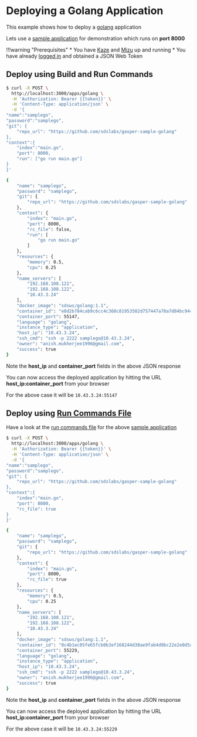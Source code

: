 # Deploying a Golang Application

This example shows how to deploy a [golang](https://golang.org/) application

Lets use a [sample application](https://github.com/sdslabs/gasper-sample-golang) for demonstration which runs on **port 8000** 

!!!warning "Prerequisites"
    * You have [Kaze](/configurations/kaze/) and [Mizu](/configurations/mizu/) up and running
    * You have already [logged in](/examples/login/) and obtained a JSON Web Token


## Deploy using Build and Run Commands

```bash
$ curl -X POST \
  http://localhost:3000/apps/golang \
  -H 'Authorization: Bearer {{token}}' \
  -H 'Content-Type: application/json' \
  -d '{
"name":"samplego",
"password":"samplego",
"git": {
	"repo_url": "https://github.com/sdslabs/gasper-sample-golang"
},
"context":{
    "index":"main.go",
    "port": 8000,
    "run": ["go run main.go"]
}
}'

{
    "name": "samplego",
    "password": "samplego",
    "git": {
        "repo_url": "https://github.com/sdslabs/gasper-sample-golang"
    },
    "context": {
        "index": "main.go",
        "port": 8000,
        "rc_file": false,
        "run": [
            "go run main.go"
        ]
    },
    "resources": {
        "memory": 0.5,
        "cpu": 0.25
    },
    "name_servers": [
        "192.168.108.121",
        "192.168.108.122",
        "10.43.3.24"
    ],
    "docker_image": "sdsws/golang:1.1",
    "container_id": "e0d2b784cab9c6cc4c360c81953502d757447a70a7d84bc944cc05819d2ee818",
    "container_port": 55147,
    "language": "golang",
    "instance_type": "application",
    "host_ip": "10.43.3.24",
    "ssh_cmd": "ssh -p 2222 samplego@10.43.3.24",
    "owner": "anish.mukherjee1996@gmail.com",
    "success": true
}
```

Note the **host_ip** and **container_port** fields in the above JSON response

You can now access the deployed application by hitting the URL **host_ip:container_port** from your browser

For the above case it will be `10.43.3.24:55147` 

## Deploy using [Run Commands File](/configurations/global/#run-commands-file)

Have a look at the [run commands file](https://github.com/sdslabs/gasper-sample-golang/blob/master/Gasperfile.txt) for the above [sample application](https://github.com/sdslabs/gasper-sample-golang)

```bash
$ curl -X POST \
  http://localhost:3000/apps/golang \
  -H 'Authorization: Bearer {{token}}' \
  -H 'Content-Type: application/json' \
  -d '{
"name":"samplego",
"password":"samplego",
"git": {
	"repo_url": "https://github.com/sdslabs/gasper-sample-golang"
},
"context":{
    "index":"main.go",
    "port": 8000,
    "rc_file": true
}
}'

{
    "name": "samplego",
    "password": "samplego",
    "git": {
        "repo_url": "https://github.com/sdslabs/gasper-sample-golang"
    },
    "context": {
        "index": "main.go",
        "port": 8000,
        "rc_file": true
    },
    "resources": {
        "memory": 0.5,
        "cpu": 0.25
    },
    "name_servers": [
        "192.168.108.121",
        "192.168.108.122",
        "10.43.3.24"
    ],
    "docker_image": "sdsws/golang:1.1",
    "container_id": "0c4b1ec05fe65fcb0b3ef168244d38ae9fab4d0bc22e2e0d5a39badeedce31e7",
    "container_port": 55229,
    "language": "golang",
    "instance_type": "application",
    "host_ip": "10.43.3.24",
    "ssh_cmd": "ssh -p 2222 samplego@10.43.3.24",
    "owner": "anish.mukherjee1996@gmail.com",
    "success": true
}
```

Note the **host_ip** and **container_port** fields in the above JSON response

You can now access the deployed application by hitting the URL **host_ip:container_port** from your browser

For the above case it will be `10.43.3.24:55229`
